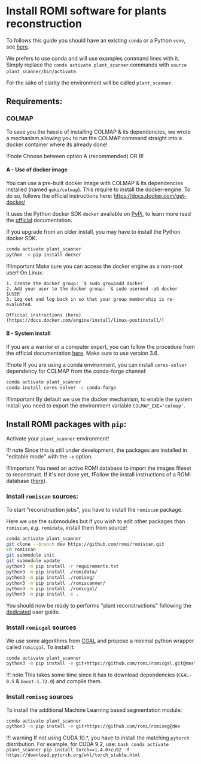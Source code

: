 Install ROMI software for plants reconstruction
===============================================

To follows this guide you should have an existing `conda` or a Python `venv`, see [here](create_env.md).

We prefers to use conda and will use examples command lines with it.
Simply replace the `conda activate plant_scanner` commands with `source plant_scanner/bin/activate`.

For the sake of clarity the environment will be called `plant_scanner`.


## Requirements:

### COLMAP
To save you the hassle of installing COLMAP & its dependencies, we wrote a mechanism allowing you to run the COLMAP command straight into a docker container where its already done!

!!!note
    Choose between option A (recommended) OR B! 

#### A - Use of docker image
You can use a pre-built docker image with COLMAP & its dependencies installed (named `geki/colmap`).
This require to install the docker-engine.
To do so, follows the official instructions here: https://docs.docker.com/get-docker/

It uses the Python docker SDK `docker` available on [PyPi](https://pypi.org/project/docker/), to learn more read the [official](https://docker-py.readthedocs.io/en/stable/) documentation.

If you upgrade from an older install, you may have to install the Python docker SDK:
```bash
conda activate plant_scanner
python -m pip install docker
```

!!!important
    Make sure you can access the docker engine as a non-root user!
    On Linux:
    
    1. Create the docker group: `$ sudo groupadd docker`
    2. Add your user to the docker group: `$ sudo usermod -aG docker $USER`
    3. Log out and log back in so that your group membership is re-evaluated.
    
    Official instructions [here](https://docs.docker.com/engine/install/linux-postinstall/)

#### B - System install
If you are a warrior or a computer expert, you can follow the procedure from the official documentation [here](https://colmap.github.io/install.html#).
Make sure to use version 3.6.

!!!note 
    If you are using a conda environment, you can install `ceres-solver` dependency for COLMAP from the conda-forge channel:
```bash
conda activate plant_scanner
conda install ceres-solver -c conda-forge
```

!!!important
    By default we use the docker mechanism, to enable the system install you need to export the environment variable `COLMAP_EXE='colmap'`.


## Install ROMI packages with `pip`:

Activate your `plant_scanner` environment!

!!! note
    Since this is still under development, the packages are installed in "editable mode" with the `-e` option.

!!!important
    You need an active ROMI database to import the images fileset to reconstruct.
    If it's not done yet, fFollow the install instructions of a ROMI database ([here](romidb_setup.md)).

### Install `romiscan` sources:
To start "reconstruction jobs", you have to install the `romiscan` package.

Here we use the submodules but if you wish to edit other packages than `romiscan`, _e.g._ `romidata`, install them from source!
```bash
conda activate plant_scanner
git clone --branch dev https://github.com/romi/romiscan.git
cd romiscan
git submodule init
git submodule update
python3 -m pip install -r requirements.txt
python3 -m pip install ./romidata/
python3 -m pip install ./romiseg/
python3 -m pip install ./romiscanner/
python3 -m pip install ./romicgal/
python3 -m pip install -e .
```

You should now be ready to performs "plant reconstructions" following the [dedicated](../tutorials/reconstruct_scan.md) user guide.


### Install `romicgal` sources
We use some algorithms from [CGAL](https://www.cgal.org/) and propose a minimal python wrapper called `romicgal`.
To install it:

```bash
conda activate plant_scanner
python3 -m pip install -e git+https://github.com/romi/romicgal.git@master
```

!!! note
    This takes some time since it has to download dependencies (`CGAL-0.5` & `boost-1.72.0`) and compile them.


### Install `romiseg` sources
To install the additional Machine Learning based segmentation module:

```bash
conda activate plant_scanner
python3 -m pip install -e git+https://github.com/romi/romiseg@dev
```

!!! warning
    If not using CUDA 10.*, you have to install the matching `pytorch` distribution.
    For example, for CUDA 9.2, use:
    ```bash
    conda activate plant_scanner
    pip install torch==1.4.0+cu92 -f https://download.pytorch.org/whl/torch_stable.html
    ```
